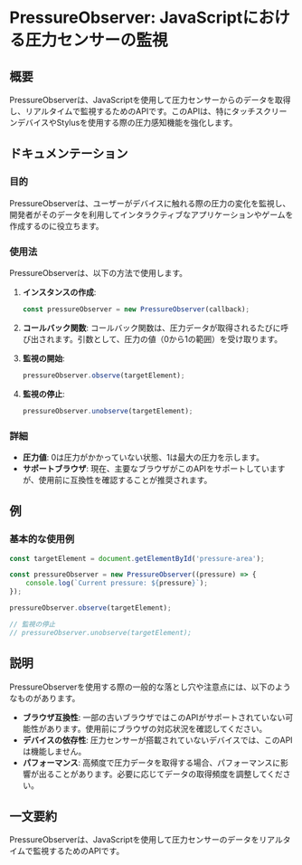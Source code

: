 <!--
Meta Description: # PressureObserver: JavaScriptにおける圧力センサーの監視 ## 概要 PressureObserverは、JavaScriptを使用して圧力センサーからのデータを取得し、リアルタイムで監視するためのAPIです。このAPIは、特にタッチスクリーンデバイスやStylusを使...
Meta Keywords: pressureobserver, targetelement, pressureobserverは, javascript, pressure
-->

# PressureObserver: JavaScriptにおける圧力センサーの監視

## 概要
PressureObserverは、JavaScriptを使用して圧力センサーからのデータを取得し、リアルタイムで監視するためのAPIです。このAPIは、特にタッチスクリーンデバイスやStylusを使用する際の圧力感知機能を強化します。

## ドキュメンテーション

### 目的
PressureObserverは、ユーザーがデバイスに触れる際の圧力の変化を監視し、開発者がそのデータを利用してインタラクティブなアプリケーションやゲームを作成するのに役立ちます。

### 使用法
PressureObserverは、以下の方法で使用します。

1. **インスタンスの作成**:
   ```javascript
   const pressureObserver = new PressureObserver(callback);
   ```

2. **コールバック関数**:
   コールバック関数は、圧力データが取得されるたびに呼び出されます。引数として、圧力の値（0から1の範囲）を受け取ります。

3. **監視の開始**:
   ```javascript
   pressureObserver.observe(targetElement);
   ```

4. **監視の停止**:
   ```javascript
   pressureObserver.unobserve(targetElement);
   ```

### 詳細
- **圧力値**: 0は圧力がかかっていない状態、1は最大の圧力を示します。
- **サポートブラウザ**: 現在、主要なブラウザがこのAPIをサポートしていますが、使用前に互換性を確認することが推奨されます。

## 例

### 基本的な使用例
```javascript
const targetElement = document.getElementById('pressure-area');

const pressureObserver = new PressureObserver((pressure) => {
    console.log(`Current pressure: ${pressure}`);
});

pressureObserver.observe(targetElement);

// 監視の停止
// pressureObserver.unobserve(targetElement);
```

## 説明
PressureObserverを使用する際の一般的な落とし穴や注意点には、以下のようなものがあります。

- **ブラウザ互換性**: 一部の古いブラウザではこのAPIがサポートされていない可能性があります。使用前にブラウザの対応状況を確認してください。
- **デバイスの依存性**: 圧力センサーが搭載されていないデバイスでは、このAPIは機能しません。
- **パフォーマンス**: 高頻度で圧力データを取得する場合、パフォーマンスに影響が出ることがあります。必要に応じてデータの取得頻度を調整してください。

## 一文要約
PressureObserverは、JavaScriptを使用して圧力センサーのデータをリアルタイムで監視するためのAPIです。